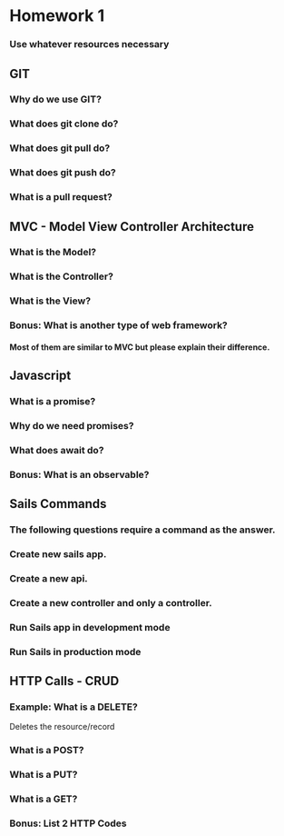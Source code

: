 # Homework 1

### Use whatever resources necessary

## GIT

### Why do we use GIT? 

### What does git clone do?

### What does git pull do? 

### What does git push do? 

### What is a pull request? 

## MVC - Model View Controller Architecture

### What is the Model?

### What is the Controller?

### What is the View? 

### Bonus: What is another type of web framework? 
#### Most of them are similar to MVC but please explain their difference. 

## Javascript

### What is a promise? 

### Why do we need promises? 

### What does await do? 

### Bonus: What is an observable?

## Sails Commands 
### The following questions require a command as the answer.

### Create new sails app.

### Create a new api.

### Create a new controller and only a controller.

### Run Sails app in development mode

### Run Sails in production mode

## HTTP Calls - CRUD

### Example: What is a DELETE?
Deletes the resource/record

### What is a POST?

### What is a PUT?

### What is a GET?

### Bonus: List 2 HTTP Codes